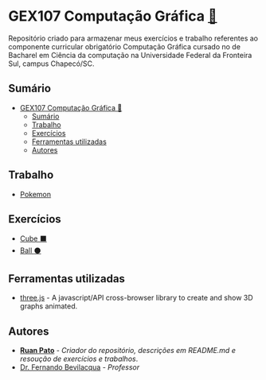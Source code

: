 # GEX107 Computação Gráfica [:link:](https://github.com/ruanpato/gex107) #

Repositório criado para armazenar meus exercícios e trabalho referentes ao componente curricular obrigatório Computação Gráfica cursado no de Bacharel em Ciência da computação na Universidade Federal da Fronteira Sul, campus Chapecó/SC.

## Sumário ##

- [GEX107 Computação Gráfica :link:](#gex107-computa%c3%a7%c3%a3o-gr%c3%a1fica-link)
  - [Sumário](#sum%c3%a1rio)
  - [Trabalho](#trabalho)
  - [Exercícios](#exerc%c3%adcios)
  - [Ferramentas utilizadas](#ferramentas-utilizadas)
  - [Autores](#autores)

## Trabalho ##

- [Pokemon](https://github.com/ruanpato/gex107/tree/master/pokemon)

## Exercícios ##

- [Cube :black_large_square:](https://github.com/ruanpato/gex107/tree/master/cube)
- [Ball :black_circle:](https://github.com/ruanpato/gex107/tree/master/ball)

## Ferramentas utilizadas ##

- [three.js](https://threejs.org/) - A javascript/API cross-browser library to create and show 3D graphs animated.

## Autores ##

- **[Ruan Pato](https://github.com/ruanpato)** - *Criador do repositório, descrições em README.md e resoução de exercícios e trabalhos*.
- [Dr. Fernando Bevilacqua](https://github.com/Dovyski) - *Professor*
